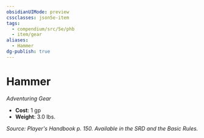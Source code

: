 ```yaml
---
obsidianUIMode: preview
cssclasses: json5e-item
tags:
  - compendium/src/5e/phb
  - item/gear
aliases:
  - Hammer
dg-publish: true
---
```

# Hammer
*Adventuring Gear*  

- **Cost**: 1 gp
- **Weight**: 3.0 lbs.

*Source: Player's Handbook p. 150. Available in the SRD and the Basic Rules.*